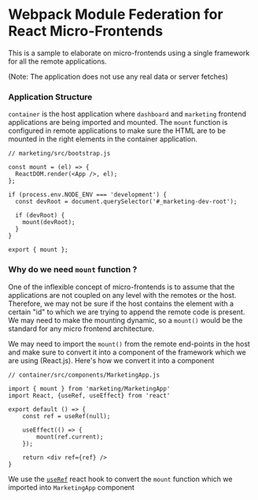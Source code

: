 # Webpack Module Federation for React Micro-Frontends

This is a sample to elaborate on micro-frontends using a single framework for all the remote applications.

(Note: The application does not use any real data or server fetches)

### Application Structure

`container` is the host application where `dashboard` and `marketing` frontend applications are being imported and mounted.
The `mount` function is configured in remote applications to make sure the HTML are to be mounted in the right elements in the container application.

```
// marketing/src/bootstrap.js

const mount = (el) => {
  ReactDOM.render(<App />, el);
};

if (process.env.NODE_ENV === 'development') {
  const devRoot = document.querySelector('#_marketing-dev-root');

  if (devRoot) {
    mount(devRoot);
  }
}

export { mount };
```

### Why do we need `mount` function ?

One of the inflexible concept of micro-frontends is to assume that the applications are not coupled on any level with the remotes or the host. Therefore, we may not be
sure if the host contains the element with a certain "id" to which we are trying to append the remote code is present. We may need to make the mounting dynamic, so a `mount()` 
would be the standard for any micro frontend architecture.

We may need to import the `mount()` from the remote end-points in the host and make sure to convert it into a component of the framework which we are using (React.js). Here's how we convert it into a component

```
// container/src/components/MarketingApp.js

import { mount } from 'marketing/MarketingApp'
import React, {useRef, useEffect} from 'react'

export default () => {
	const ref = useRef(null);

	useEffect(() => {
		mount(ref.current);
	});

	return <div ref={ref} />
}

```

We use the [`useRef`](https://reactjs.org/docs/hooks-reference.html#useref) react hook to convert the `mount` function which we imported into `MarketingApp` component